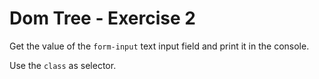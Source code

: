 # Dom Tree - Exercise 2

Get the value of the `form-input` text input field and print it in the console.

Use the `class` as selector.


